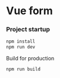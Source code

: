 # Vue form

### Project startup

```bash
npm install
npm run dev
```

Build for production

```bash
npm run build
```
